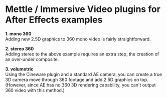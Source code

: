 <h1>Mettle / Immersive Video plugins for After Effects examples</h1>
<p>
	<b>1. mono 360</b><br>
	Adding new 2.5D graphics to 360 mono video is fairly straightforward.
</p>
<p>
	<b>2. stereo 360</b><br>
	Adding stereo to the above example requires an extra step, the creation of an over-under composite.
</p>
<p>
	<b>3. volumetric</b><br>
	Using the Cineware plugin and a standard AE camera, you can create a true 3D camera move through 360 footage and add 2.5D graphics on top. (However, since AE has no 360 3D rendering capability, you can't output 360 video with this method.)
</p>
